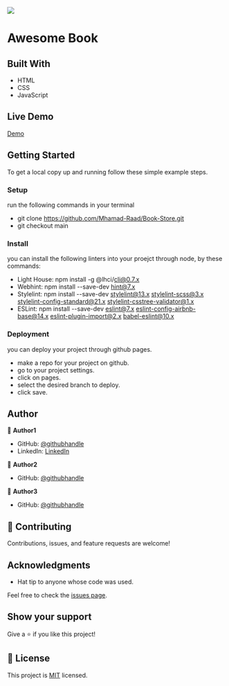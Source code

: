 ![](https://img.shields.io/badge/Microverse-blueviolet)

# Awesome Book

> 


## Built With

- HTML
- CSS
- JavaScript

## Live Demo
[Demo](https://mhamad-raad.github.io/Awesome-Books/)

## Getting Started
To get a local copy up and running follow these simple example steps.

### Setup
   run the following commands in your terminal
  - git clone https://github.com/Mhamad-Raad/Book-Store.git
  - git checkout main
### Install
   you can install the following linters into your proejct through node, by these commands:
  - Light House: npm install -g @lhci/cli@0.7.x
  - Webhint: npm install --save-dev hint@7.x
  - Stylelint: npm install --save-dev stylelint@13.x stylelint-scss@3.x stylelint-config-standard@21.x    stylelint-csstree-validator@1.x
  - ESLint: npm install --save-dev eslint@7.x eslint-config-airbnb-base@14.x eslint-plugin-import@2.x babel-eslint@10.x
### Deployment
  you can deploy your project through github pages.
  - make a repo for your project on github.
  - go to your project settings.
  - click on pages.
  - select the desired branch to deploy.
  - click save.

## Author

👤 **Author1**

- GitHub: [@githubhandle](https://github.com/Mhamad-Raad/)
- LinkedIn: [LinkedIn](https://www.linkedin.com/in/mhamad-raad-446a75227/)

👤 **Author2**

- GitHub: [@githubhandle](https://github.com/JonahKayizzi)

👤 **Author3**

- GitHub: [@githubhandle](https://github.com/shakerAbuDrais)

## 🤝 Contributing

Contributions, issues, and feature requests are welcome!

## Acknowledgments

- Hat tip to anyone whose code was used.

Feel free to check the [issues page](../../issues/).

## Show your support

Give a ⭐️ if you like this project!

## 📝 License

This project is [MIT](./LICENSE) licensed.


